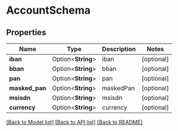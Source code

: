 # AccountSchema

## Properties

| Name           | Type               | Description | Notes      |
| -------------- | ------------------ | ----------- | ---------- |
| **iban**       | Option<**String**> | iban        | [optional] |
| **bban**       | Option<**String**> | bban        | [optional] |
| **pan**        | Option<**String**> | pan         | [optional] |
| **masked_pan** | Option<**String**> | maskedPan   | [optional] |
| **msisdn**     | Option<**String**> | msisdn      | [optional] |
| **currency**   | Option<**String**> | currency    | [optional] |

[[Back to Model list]](../README.md#documentation-for-models) [[Back to API list]](../README.md#documentation-for-api-endpoints) [[Back to README]](../README.md)
